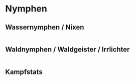 # Nymphen

## Wassernymphen / Nixen

```

```

## Waldnymphen / Waldgeister / Irrlichter

```

```


## Kampfstats

```

```
